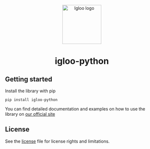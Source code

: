 <p align="center">
  <img src="https://github.com/IglooCloud/igloo.py/blob/master/IglooLogo.png" alt="Igloo logo" width="128"/>
</p>

<h1 align="center">igloo-python</h1>

## Getting started

Install the library with pip

```
pip install igloo-python
```

You can find detailed documentation and examples on how to use the library on [our official site](http://igloo.ooo/)

## License

See the [license](https://raw.githubusercontent.com/IglooCloud/igloo_python/master/LICENSE) file for license rights and limitations.
